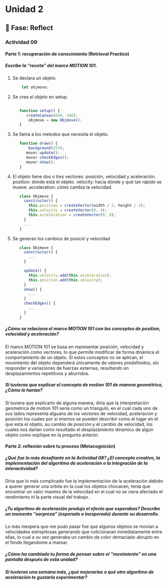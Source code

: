 # Unidad 2


## 🤔 Fase: Reflect

### Actividad 09

#### Parte 1: recuperación de conocimiento (Retrieval Practice)

##### Escribe la “receta” del marco MOTION 101.
1) Se declara un objeto.
   ``` js
       let objmove;
   ```
2) Se crea el objeto en setup.
   ``` js
       
      function setup() {
         createCanvas(640, 240);
          objmove = new Objmove();          
      }   
   ```
3) Se llama a los metodos que necesita el objeto.
   ``` js
      function draw() {
          background(255);
         mover.update();
         mover.checkEdges();
         mover.show();
      }
   ```
4) El objeto tiene dos o tres vectores: posición, velocidad y aceleración.
   position: dónde está el objeto.
   velocity: hacia dónde y qué tan rápido se mueve.
   acceleration: cómo cambia la velocidad.
   ``` js
      class Objmove {
        constructor() {
          this.position = createVector(width / 2, height / 2);
          this.velocity = createVector(0, 0);
          this.acceleration = createVector(0, 0);
        }
        ...
      }
   ```
5) Se generan los cambios de posició y velocidad
   ``` js
      class Objmove {
        constructor() {
          ...
        }

        update() {
          this.velocity.add(this.acceleration);
          this.position.add(this.velocity);
        }
        show() {
          ...
        }
        checkEdges() {
          ...
        }
      }
   ```
##### ¿Cómo se relaciona el marco MOTION 101 con los conceptos de position, velocidad y aceleración?
El marco MOTION 101 se basa en representar posición, velocidad y aceleración como vectores, lo que permite modificar de forma dinámica el comportamiento de un objeto. Si estos conceptos no se aplican, el movimiento del objeto dependerá únicamente de valores predefinidos, sin responder a variaciones de fuerzas externas, resultando en desplazamientos repetitivos y aburridos.

##### Si tuvieras que explicar el concepto de motion 101 de manera geométrica, ¿Cómo lo harías?
Si tuviera que explicarlo de alguna manera, diria que la interpretación geometrica de motion 101 seria como un triangulo, en el cual cada uno de sus lados representa alguano de los vectores de velocidad, aceleración y posición los cuales por si mismos se pueden describir como el lugar en el que esta el objeto, su cambio de posición y el cambio de velocidad, los cuales nos darian como resultado el desplazamiento dinamico de algún objeto como explique en la pregunta anterior.

#### Parte 2: reflexión sobre tu proceso (Metacognición)
##### ¿Qué fue lo más desafiante en la Actividad 08? ¿El concepto creativo, la implementación del algoritmo de aceleración o la integración de la interactividad?
Diria que lo más complicado fue la implementación de la aceleración debido a querer generar una orbita en la cual los objetos chocacen, tenia que encontrar un valor maximo de la velocidad en el cual no se viera afectado el rendimiento ni la parte visual del trabajo.

##### ¿Tu algoritmo de aceleración produjo el efecto que esperabas? Describe un momento “sorpresa” (esperado o inesperado) durante su desarrollo.
Lo más inespera que me pudo pasar fue que algunos objetos se movian a velocidades estrepitosas generando que colicionaran inmediatamente entre ellas, lo cual a su vez generaba un cambio de color demaciado abrupto en el fondo llegandome a marear.

##### ¿Cómo ha cambiado tu forma de pensar sobre el “movimiento” en una pantalla después de esta unidad?


##### Si tuvieras una semana más, ¿qué mejorarías o qué otro algoritmo de aceleración te gustaría experimentar?

